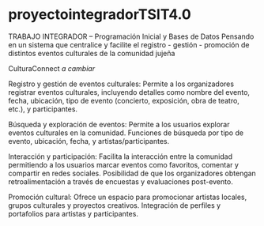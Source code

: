 # proyectointegradorTSIT4.0
TRABAJO INTEGRADOR – Programación Inicial y Bases de Datos
Pensando en un sistema que centralice y facilite el registro - gestión - promoción de distintos eventos culturales de la comunidad jujeña

CulturaConnect *a cambiar*

Registro y gestión de eventos culturales:
Permite a los organizadores registrar eventos culturales, incluyendo detalles como nombre del evento, fecha, ubicación, tipo de evento (concierto, exposición, obra de teatro, etc.), y participantes.

Búsqueda y exploración de eventos:
Permite a los usuarios explorar eventos culturales en la comunidad.
Funciones de búsqueda por tipo de evento, ubicación, fecha, y artistas/participantes.

Interacción y participación:
Facilita la interacción entre la comunidad permitiendo a los usuarios marcar eventos como favoritos, comentar y compartir en redes sociales.
Posibilidad de que los organizadores obtengan retroalimentación a través de encuestas y evaluaciones post-evento.

Promoción cultural:
Ofrece un espacio para promocionar artistas locales, grupos culturales y proyectos creativos.
Integración de perfiles y portafolios para artistas y participantes.
